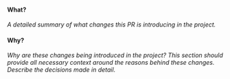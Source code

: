 #### What?

_A detailed summary of what changes this PR is introducing in the project._

#### Why?

_Why are these changes being introduced in the project? This section should provide all necessary context around the reasons behind these changes. Describe the decisions made in detail._
